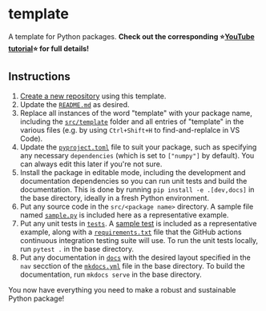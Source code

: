 # template

A template for Python packages. **Check out the corresponding ⭐[YouTube tutorial](https://www.youtube.com/watch?v=th2CqJ6oBuM)⭐ for full details!**

## Instructions

1. [Create a new repository](https://github.com/new?template_name=template&template_owner=Quantum-Accelerators) using this template.
2. Update the [`README.md`](README.md) as desired.
3. Replace all instances of the word "template" with your package name, including the [`src/template`](src/template) folder and all entries of "template" in the various files (e.g. by using `Ctrl+Shift+H` to find-and-replalce in VS Code).
4. Update the [`pyproject.toml`](pyproject.toml) file to suit your package, such as specifying any necessary `dependencies` (which is set to `["numpy"]` by default). You can always edit this later if you're not sure.
5. Install the package in editable mode, including the development and documentation dependencies so you can run unit tests and build the documentation. This is done by running `pip install -e .[dev,docs]` in the base directory, ideally in a fresh Python environment.
6. Put any source code in the `src/<package name>` directory. A sample file named [`sample.py`](src/template/sample.py) is included here as a representative example.
7. Put any unit tests in [`tests`](tests). A [sample test](tests/sample/test_sample.py) is included as a representative example, along with a [`requirements.txt`](tests/requirements.txt) file that the GitHub actions continuous integration testing suite will use. To run the unit tests locally, run `pytest .` in the base directory.
8. Put any documentation in [`docs`](docs) with the desired layout specified in the `nav` secction of the [`mkdocs.yml`](mkdocs.yml) file in the base directory. To build the documentation, run `mkdocs serve` in the base directory.

You now have everything you need to make a robust and sustainable Python package!
